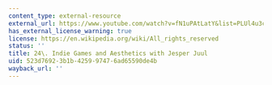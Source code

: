 ```yaml
---
content_type: external-resource
external_url: https://www.youtube.com/watch?v=fN1uPAtLatY&list=PLUl4u3cNGP63YWzCDORR965yCmHiCKF9Z&index=24
has_external_license_warning: true
license: https://en.wikipedia.org/wiki/All_rights_reserved
status: ''
title: 24\. Indie Games and Aesthetics with Jesper Juul
uid: 523d7692-3b1b-4259-9747-6ad65590de4b
wayback_url: ''
---
```

